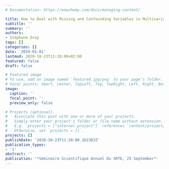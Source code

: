 ```yaml
---
# Documentation: https://wowchemy.com/docs/managing-content/

title: How to Deal with Missing and Confounding Variables in Multivariate Analysis?
subtitle: ''
summary: ''
authors:
- Stéphane Dray
tags: []
categories: []
date: '2019-01-01'
lastmod: 2020-10-23T13:28:08+02:00
featured: false
draft: false

# Featured image
# To use, add an image named `featured.jpg/png` to your page's folder.
# Focal points: Smart, Center, TopLeft, Top, TopRight, Left, Right, BottomLeft, Bottom, BottomRight.
image:
  caption: ''
  focal_point: ''
  preview_only: false

# Projects (optional).
#   Associate this post with one or more of your projects.
#   Simply enter your project's folder or file name without extension.
#   E.g. `projects = ["internal-project"]` references `content/project/deep-learning/index.md`.
#   Otherwise, set `projects = []`.
projects: []
publishDate: '2020-10-23T11:28:08.162383Z'
publication_types:
- '1'
abstract: ''
publication: '*Séminaire Scientifique Annuel Du SRTE, 25 September*'
---
```

